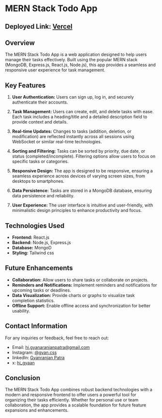 # MERN Stack Todo App
## Deployed Link: [Vercel](https://mern-stack-todoapp.vercel.app/)
## Overview
The MERN Stack Todo App is a web application designed to help users manage their tasks effectively. Built using the popular MERN stack (MongoDB, Express.js, React.js, Node.js), this app provides a seamless and responsive user experience for task management.

## Key Features
1. **User Authentication:** Users can sign up, log in, and securely authenticate their accounts.
   
2. **Task Management:** Users can create, edit, and delete tasks with ease. Each task includes a heading/title and a detailed description field to provide context and details.
   
3. **Real-time Updates:** Changes to tasks (addition, deletion, or modification) are reflected instantly across all sessions using WebSocket or similar real-time technologies.
   
4. **Sorting and Filtering:** Tasks can be sorted by priority, due date, or status (completed/incomplete). Filtering options allow users to focus on specific tasks or categories.

5. **Responsive Design:** The app is designed to be responsive, ensuring a seamless experience across devices of varying screen sizes, from desktops to smartphones.

6. **Data Persistence:** Tasks are stored in a MongoDB database, ensuring data persistence and reliability.

7. **User Experience:** The user interface is intuitive and user-friendly, with minimalistic design principles to enhance productivity and focus.

## Technologies Used
- **Frontend:** React.js
- **Backend:** Node.js, Express.js
- **Database:** MongoD
- **Styling:** Tailwind css 

## Future Enhancements
- **Collaboration:** Allow users to share tasks or collaborate on projects.
- **Reminders and Notifications:** Implement reminders and notifications for upcoming tasks or deadlines.
- **Data Visualization:** Provide charts or graphs to visualize task completion statistics.
- **Offline Support:** Enable offline access and synchronization for better usability.

## Contact Information
For any inquiries or feedback, feel free to reach out:
- Email: [hi.gyanaranjanpatra@gmail.com](mailto:hi.gyanaranjanpatra@gmail.com)
- Instagram: [@gyan.css](https://www.instagram.com/gyan.css?igsh=ZG42Ymc3ZnBxNW92)
-  linkedIn: [Gyanranjan Patra](https://www.linkedin.com/in/gyanaranjan-patra-0b17a4246?utm_source=share&utm_campaign=share_via&utm_content=profile&utm_medium=android_app)
-  x: [hi_gyaan](https://x.com/hi_gyaan?t=QjRQWHtjRAuwE4qUKjnmWQ&s=09)

## Conclusion
The MERN Stack Todo App combines robust backend technologies with a modern and responsive frontend to offer users a powerful tool for organizing their tasks efficiently. Whether for personal use or team collaboration, the app provides a scalable foundation for future feature expansions and enhancements.
